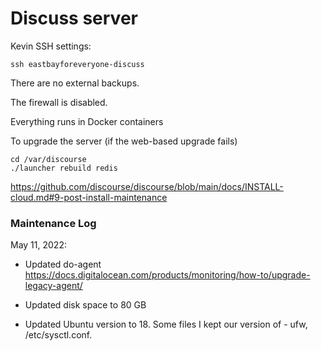 # Discuss server

Kevin SSH settings:

```
ssh eastbayforeveryone-discuss
```

There are no external backups.

The firewall is disabled.

Everything runs in Docker containers

To upgrade the server (if the web-based upgrade fails)

```
cd /var/discourse
./launcher rebuild redis
```

https://github.com/discourse/discourse/blob/main/docs/INSTALL-cloud.md#9-post-install-maintenance

### Maintenance Log

May 11, 2022:

- Updated do-agent https://docs.digitalocean.com/products/monitoring/how-to/upgrade-legacy-agent/

- Updated disk space to 80 GB

- Updated Ubuntu version to 18. Some files I kept our version of - ufw,
  /etc/sysctl.conf.
